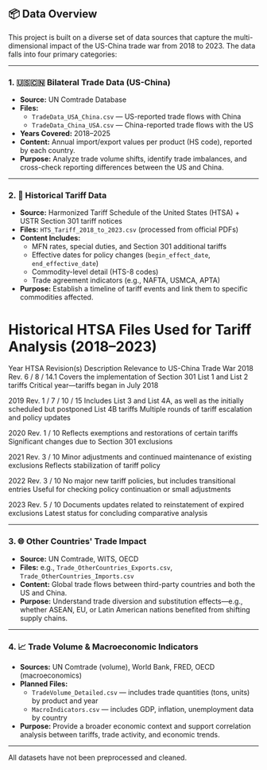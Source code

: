 ## 📦 Data Overview

This project is built on a diverse set of data sources that capture the multi-dimensional impact of the US-China trade war from 2018 to 2023. The data falls into four primary categories:

---

### 1. 🇺🇸🇨🇳 Bilateral Trade Data (US-China)
- **Source:** UN Comtrade Database
- **Files:**  
  - `TradeData_USA_China.csv` — US-reported trade flows with China  
  - `TradeData_China_USA.csv` — China-reported trade flows with the US
- **Years Covered:** 2018–2025
- **Content:** Annual import/export values per product (HS code), reported by each country.
- **Purpose:** Analyze trade volume shifts, identify trade imbalances, and cross-check reporting differences between the US and China.

---

### 2. 📜 Historical Tariff Data
- **Source:** Harmonized Tariff Schedule of the United States (HTSA) + USTR Section 301 tariff notices
- **Files:** `HTS_Tariff_2018_to_2023.csv` (processed from official PDFs)
- **Content Includes:**
  - MFN rates, special duties, and Section 301 additional tariffs
  - Effective dates for policy changes (`begin_effect_date`, `end_effective_date`)
  - Commodity-level detail (HTS-8 codes)
  - Trade agreement indicators (e.g., NAFTA, USMCA, APTA)
- **Purpose:** Establish a timeline of tariff events and link them to specific commodities affected.
# Historical HTSA Files Used for Tariff Analysis (2018–2023)
Year HTSA Revision(s) Description Relevance to US-China Trade War
2018 Rev. 6 / 8 / 14.1 Covers the implementation of Section 301 List 1 and List 2 tariffs Critical year—tariffs began in July 2018

2019 Rev. 1 / 7 / 10 / 15 Includes List 3 and List 4A, as well as the initially scheduled but postponed List 4B tariffs Multiple rounds of tariff escalation and policy updates

2020 Rev. 1 / 10 Reflects exemptions and restorations of certain tariffs Significant changes due to Section 301 exclusions

2021 Rev. 3 / 10 Minor adjustments and continued maintenance of existing exclusions Reflects stabilization of tariff policy

2022 Rev. 3 / 10 No major new tariff policies, but includes transitional entries Useful for checking policy continuation or small adjustments

2023 Rev. 5 / 10 Documents updates related to reinstatement of expired exclusions Latest status for concluding comparative analysis

---

### 3. 🌐 Other Countries' Trade Impact
- **Source:** UN Comtrade, WITS, OECD
- **Files:** e.g., `Trade_OtherCountries_Exports.csv`, `Trade_OtherCountries_Imports.csv`
- **Content:** Global trade flows between third-party countries and both the US and China.
- **Purpose:** Understand trade diversion and substitution effects—e.g., whether ASEAN, EU, or Latin American nations benefited from shifting supply chains.

---

### 4. 📈 Trade Volume & Macroeconomic Indicators
- **Sources:** UN Comtrade (volume), World Bank, FRED, OECD (macroeconomics)
- **Planned Files:**
  - `TradeVolume_Detailed.csv` — includes trade quantities (tons, units) by product and year
  - `MacroIndicators.csv` — includes GDP, inflation, unemployment data by country
- **Purpose:** Provide a broader economic context and support correlation analysis between tariffs, trade activity, and economic trends.

---

All datasets have not been preprocessed and cleaned.

